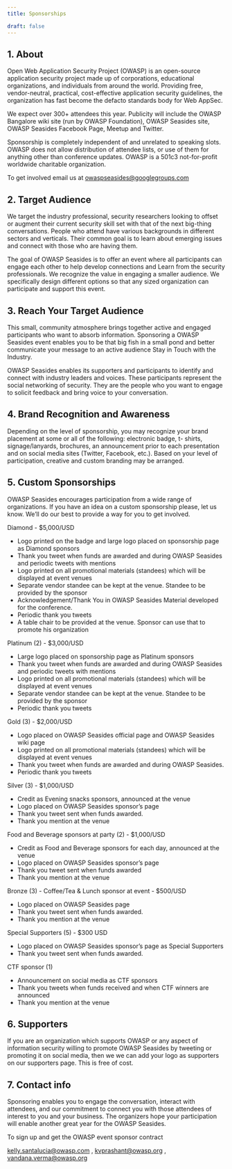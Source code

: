 ```yaml
---
title: Sponsorships

draft: false
---
```


## 1. About

Open Web Application Security Project (OWASP) is an open-source application security project made up of corporations, educational organizations, and individuals from around the world. Providing free, vendor-neutral, practical, cost-effective application security guidelines, the organization has fast become the defacto standards body for Web AppSec.

We expect over 300+ attendees this year. Publicity will include the OWASP Bangalore wiki site (run by OWASP Foundation), OWASP Seasides site, OWASP Seasides Facebook Page, Meetup and Twitter.

Sponsorship is completely independent of and unrelated to speaking slots. OWASP does not allow distribution of attendee lists, or use of them for anything other than conference updates. OWASP is a 501c3 not-for-profit worldwide charitable organization.

To get involved email us at owaspseasides@googlegroups.com

## 2. Target Audience

We target the industry professional, security researchers looking to offset or augment their current security skill set with that of the next big-thing conversations. People who attend have various backgrounds in different sectors and verticals. Their common goal is to learn about emerging issues and connect with those who are having them.

The goal of OWASP Seasides is to offer an event where all participants can engage each other to help develop connections and Learn from the  security professionals. We recognize the value in engaging a smaller audience. We specifically design different options so that any sized organization can participate and support this event.

## 3. Reach Your Target Audience

This small, community atmosphere brings together active and engaged participants who want to absorb information. Sponsoring a OWASP Seasides event enables you to be that big fish in a small pond and better communicate your message to an active audience Stay in Touch with the Industry.

OWASP Seasides enables its supporters and participants to identify and connect with industry leaders and voices. These participants represent the social networking of security. They are the people who you want to engage to solicit feedback and bring voice to your conversation.

## 4. Brand Recognition and Awareness

Depending on the level of sponsorship, you may recognize your brand placement at some or all of the following: electronic badge, t- shirts, signage/lanyards, brochures, an announcement prior to each presentation and on social media sites (Twitter, Facebook, etc.). Based on your level of participation, creative and custom branding may be arranged.

## 5. Custom Sponsorships

OWASP Seasides encourages participation from a wide range of organizations. If you have an idea on a custom sponsorship please, let us know. We’ll do our best to provide a way for you to get involved.

Diamond - $5,000/USD

- Logo printed on the badge and large logo placed on sponsorship page as Diamond sponsors
- Thank you tweet when funds are awarded and during OWASP Seasides and periodic tweets with mentions
- Logo printed on all promotional materials (standees) which will be displayed at event venues
- Separate vendor standee can be kept at the venue. Standee to be provided by the sponsor
- Acknowledgement/Thank You in OWASP Seasides Material developed for the conference.
- Periodic thank you tweets
- A table chair to be provided at the venue. Sponsor can use that to promote his organization

Platinum (2) - $3,000/USD

- Large logo placed on sponsorship page as Platinum sponsors
- Thank you tweet when funds are awarded and during OWASP Seasides and periodic tweets with mentions
- Logo printed on all promotional materials (standees) which will be displayed at event venues
- Separate vendor standee can be kept at the venue. Standee to be provided by the sponsor
- Periodic thank you tweets

Gold (3) - $2,000/USD

- Logo placed on OWASP Seasides official page and OWASP Seasides wiki page
- Logo printed on all promotional materials (standees) which will be displayed at event venues
- Thank you tweet when funds are awarded and during OWASP Seasides.
- Periodic thank you tweets

Silver (3) - $1,000/USD

- Credit as Evening snacks sponsors, announced at the venue
- Logo placed on OWASP Seasides sponsor’s page
- Thank you tweet sent when funds awarded.
- Thank you mention at the venue

Food and Beverage sponsors at party (2) - $1,000/USD

- Credit as Food and Beverage sponsors for each day, announced at the venue
- Logo placed on OWASP Seasides sponsor’s page
- Thank you tweet sent when funds awarded
- Thank you mention at the venue

Bronze (3) - Coffee/Tea & Lunch sponsor at event - $500/USD

- Logo placed on OWASP Seasides page
- Thank you tweet sent when funds awarded.
- Thank you mention at the venue


Special Supporters (5) - $300 USD

- Logo placed on OWASP Seasides sponsor’s page as Special Supporters
- Thank you tweet sent when funds awarded.

CTF sponsor (1)

- Announcement on social media as CTF sponsors
- Thank you tweets when funds received and when CTF winners are announced
- Thank you mention at the venue

## 6. Supporters

If you are an organization which supports OWASP or any aspect of information security willing to promote OWASP Seasides by tweeting or promoting it on social media, then we we can add your logo as supporters on our supporters page. This is free of cost.

## 7. Contact info

Sponsoring enables you to engage the conversation, interact with attendees, and our commitment to connect you with those attendees of interest to you and your business. The organizers hope your participation will enable another great year for the OWASP Seasides.

To sign up and get the OWASP event sponsor contract

<kelly.santalucia@owasp.com> , <kvprashant@owasp.org> , <vandana.verma@owasp.org>